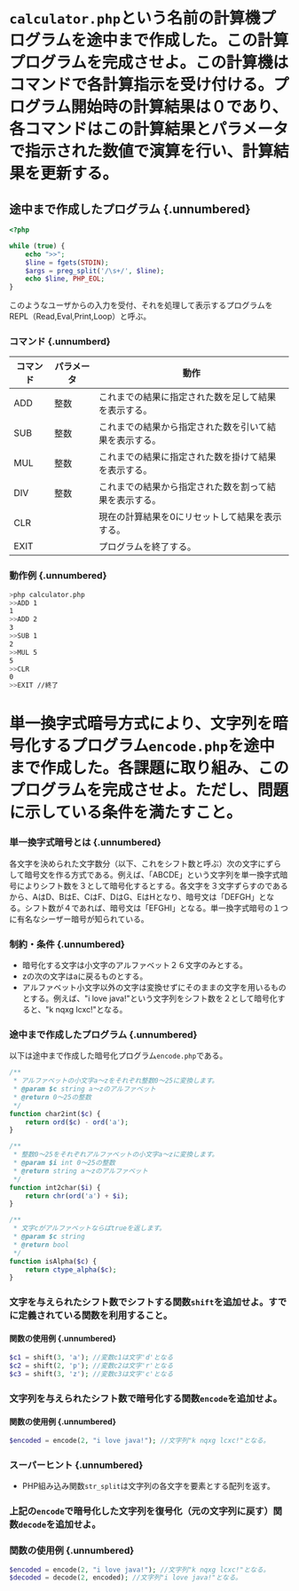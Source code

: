 # ```calculator.php```という名前の計算機プログラムを途中まで作成した。この計算プログラムを完成させよ。この計算機はコマンドで各計算指示を受け付ける。プログラム開始時の計算結果は０であり、各コマンドはこの計算結果とパラメータで指示された数値で演算を行い、計算結果を更新する。

## 途中まで作成したプログラム {.unnumbered}
```php
<?php

while (true) {
    echo ">>";
    $line = fgets(STDIN);
    $args = preg_split('/\s+/', $line);
    echo $line, PHP_EOL;
}
```
このようなユーザからの入力を受付、それを処理して表示するプログラムをREPL（Read,Eval,Print,Loop）と呼ぶ。

### コマンド {.unnumberd}

|コマンド|パラメータ|動作|
|---|---|---|
|ADD|整数|これまでの結果に指定された数を足して結果を表示する。|
|SUB|整数|これまでの結果から指定された数を引いて結果を表示する。|
|MUL|整数|これまでの結果に指定された数を掛けて結果を表示する。|
|DIV|整数|これまでの結果から指定された数を割って結果を表示する。|
|CLR||現在の計算結果を0にリセットして結果を表示する。|
|EXIT||プログラムを終了する。|

### 動作例 {.unnumbered}

```bash
>php calculator.php
>>ADD 1
1
>>ADD 2
3
>>SUB 1
2
>>MUL 5
5
>>CLR
0
>>EXIT //終了
```

# 単一換字式暗号方式により、文字列を暗号化するプログラム```encode.php```を途中まで作成した。各課題に取り組み、このプログラムを完成させよ。ただし、問題に示している条件を満たすこと。

### 単一換字式暗号とは {.unnumbered} 
各文字を決められた文字数分（以下、これをシフト数と呼ぶ）次の文字にずらして暗号文を作る方式である。例えば、「ABCDE」という文字列を単一換字式暗号によりシフト数を３として暗号化するとする。各文字を３文字ずらすのであるから、AはD、BはE、CはF、DはG、EはHとなり、暗号文は「DEFGH」となる。シフト数が４であれば、暗号文は「EFGHI」となる。単一換字式暗号の１つに有名なシーザー暗号が知られている。


### 制約・条件 {.unnumbered}
* 暗号化する文字は小文字のアルファベット２６文字のみとする。
* zの次の文字はaに戻るものとする。
* アルファベット小文字以外の文字は変換せずにそのままの文字を用いるものとする。例えば、"i love java!"という文字列をシフト数を２として暗号化すると、"k nqxg lcxc!"となる。

### 途中まで作成したプログラム {.unnumbered}
以下は途中まで作成した暗号化プログラム```encode.php```である。

```php
/**
 * アルファベットの小文字a〜zをそれぞれ整数0〜25に変換します。
 * @param $c string a〜zのアルファベット
 * @return 0〜25の整数
 */
function char2int($c) {
    return ord($c) - ord('a');
}

/**
 * 整数0〜25をそれぞれアルファベットの小文字a〜zに変換します。
 * @param $i int 0〜25の整数
 * @return string a〜zのアルファベット
 */
function int2char($i) {
    return chr(ord('a') + $i);
}

/**
 * 文字cがアルファベットならばtrueを返します。
 * @param $c string 
 * @return bool
 */
function isAlpha($c) {
    return ctype_alpha($c);
}
```

### 文字を与えられたシフト数でシフトする関数```shift```を追加せよ。すでに定義されている関数を利用すること。

#### 関数の使用例 {.unnumbered}
```php
$c1 = shift(3, 'a'); //変数c1は文字'd'となる
$c2 = shift(2, 'p'); //変数c2は文字'r'となる
$c3 = shift(3, 'z'); //変数c3は文字'c'となる
```

### 文字列を与えられたシフト数で暗号化する関数```encode```を追加せよ。

#### 関数の使用例 {.unnumbered}

```php
$encoded = encode(2, "i love java!"); //文字列"k nqxg lcxc!"となる。
```

### スーパーヒント {.unnumbered}
* PHP組み込み関数```str_split```は文字列の各文字を要素とする配列を返す。

### 上記の```encode```で暗号化した文字列を復号化（元の文字列に戻す）関数```decode```を追加せよ。

### 関数の使用例 {.unnumbered}

```php
$encoded = encode(2, "i love java!"); //文字列"k nqxg lcxc!"となる。
$decoded = decode(2, encoded); //文字列"i love java!"となる。
``` 
